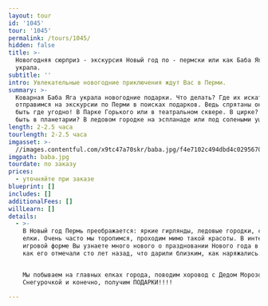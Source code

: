 ```yaml
---
layout: tour
id: '1045'
tour: '1045'
permalink: /tours/1045/
hidden: false
title: >-
  Новогодняя сюрприз - экскурсия Новый год по - пермски или как Баба Яга подарки
  украла.
subtitle: ''
intro: Увлекательные новогодние приключения ждут Вас в Перми.
summary: >-
  Коварная Баба Яга украла новогодние подарки. Что делать? Где их искать? Мы
  отправимся на экскурсии по Перми в поисках подарков. Ведь спрятаны они могут
  быть где угодно! В Парке Горького или в театральном сквере. В цирке? А может
  быть в планетарии? В ледовом городке на эспланаде или под солеными ушами?
length: 2-2.5 часа
tourlength: 2-2.5 часа
imgasset: >-
  //images.contentful.com/x9tc47a70skr/baba.jpg/f4e7102c494dbd4c0295670c6ab481b4/baba.jpg
imgpath: baba.jpg
tourdate: по заказу
prices:
  - уточняйте при заказе
blueprint: []
includes: []
additionalFees: []
willLearn: []
details:
  - >-
    В Новый год Пермь преображается: яркие гирлянды, ледовые городки, светящиеся
    елки. Очень часто мы торопимся, проходим мимо такой красоты. В интересной
    игровой форме Вы узнаете много нового о праздновании Нового года в Перми,
    как его отмечали сто лет назад, что дарили близким, как наряжались.


    Мы побываем на главных елках города, поводим хоровод с Дедом Морозом и
    Снегурочкой и конечно, получим ПОДАРКИ!!!!

---
```

